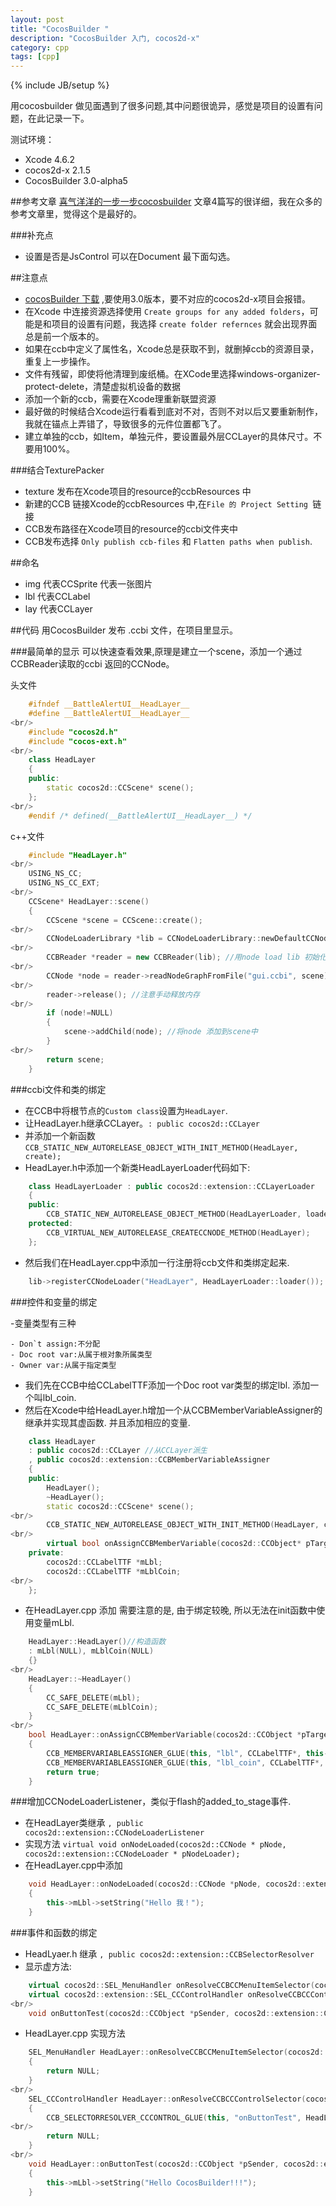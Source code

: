 ```yaml
---
layout: post
title: "CocosBuilder "
description: "CocosBuilder 入门, cocos2d-x"
category: cpp
tags: [cpp]
---
```

{% include JB/setup %}

用cocosbuilder 做见面遇到了很多问题,其中问题很诡异，感觉是项目的设置有问题，在此记录一下。

测试环境：
- Xcode 4.6.2
- cocos2d-x 2.1.5
- CocosBuilder 3.0-alpha5

##参考文章 
[喜气洋洋的一步一步cocosbuilder](http://young40.github.io/blog/2012/12/21/cocosbuilder-step-by-step-part-one/)
文章4篇写的很详细，我在众多的参考文章里，觉得这个是最好的。

###补充点
- 设置是否是JsControl 可以在Document 最下面勾选。


##注意点

- [cocosBuilder 下载] ,要使用3.0版本，要不对应的cocos2d-x项目会报错。
- 在Xcode 中连接资源选择使用 `Create groups for any added folders`，可能是和项目的设置有问题，我选择 `create folder refernces` 就会出现界面总是前一个版本的。
- 如果在ccb中定义了属性名，Xcode总是获取不到，就删掉ccb的资源目录，重复上一步操作。
- 文件有残留，即使将他清理到废纸桶。在XCode里选择windows-organizer-protect-delete，清楚虚拟机设备的数据
- 添加一个新的ccb，需要在Xcode理重新联盟资源
- 最好做的时候结合Xcode运行看看到底对不对，否则不对以后又要重新制作，我就在锚点上弄错了，导致很多的元件位置都飞了。
- 建立单独的ccb，如Item，单独元件，要设置最外层CCLayer的具体尺寸。不要用100%。

###结合TexturePacker

- texture 发布在Xcode项目的resource的ccbResources 中
- 新建的CCB 链接Xcode的ccbResources 中,在`File 的 Project Setting `链接
- CCB发布路径在Xcode项目的resource的ccbi文件夹中
- CCB发布选择 `Only publish ccb-files` 和 `Flatten paths when publish`.	


##命名 
- img 代表CCSprite 代表一张图片
- lbl 代表CCLabel 
- lay 代表CCLayer




##代码
用CocosBuilder 发布 .ccbi 文件，在项目里显示。


###最简单的显示
可以快速查看效果,原理是建立一个scene，添加一个通过CCBReader读取的ccbi 返回的CCNode。

头文件

```Cpp
	#ifndef __BattleAlertUI__HeadLayer__
	#define __BattleAlertUI__HeadLayer__
<br/>
	#include "cocos2d.h"
	#include "cocos-ext.h"
<br/>
	class HeadLayer
	{
	public:
	    static cocos2d::CCScene* scene();
	};
<br/>
	#endif /* defined(__BattleAlertUI__HeadLayer__) */
```

c++文件

```Cpp
	#include "HeadLayer.h"
<br/>
	USING_NS_CC;
	USING_NS_CC_EXT;
<br/>
	CCScene* HeadLayer::scene()
	{
	    CCScene *scene = CCScene::create();
<br/>	    
	    CCNodeLoaderLibrary *lib = CCNodeLoaderLibrary::newDefaultCCNodeLoaderLibrary(); //生成一个默认的Node Loader
<br/>	    
	    CCBReader *reader = new CCBReader(lib); //用node load lib 初始化一个ccb reader
<br/>	    
	    CCNode *node = reader->readNodeGraphFromFile("gui.ccbi", scene); //从ccbi文件中加载node
<br/>	    
	    reader->release(); //注意手动释放内存
<br/>	    
	    if (node!=NULL)
	    {
	        scene->addChild(node); //将node 添加到scene中
	    }
<br/>	    
	    return scene;
	}
```

###ccbi文件和类的绑定

- 在CCB中将根节点的`Custom class`设置为`HeadLayer`.
- 让HeadLayer.h继承CCLayer。`: public cocos2d::CCLayer`
- 并添加一个新函数 `CCB_STATIC_NEW_AUTORELEASE_OBJECT_WITH_INIT_METHOD(HeadLayer, create);`
- HeadLayer.h中添加一个新类HeadLayerLoader代码如下:

```cpp
	class HeadLayerLoader : public cocos2d::extension::CCLayerLoader
	{
	public:
	    CCB_STATIC_NEW_AUTORELEASE_OBJECT_METHOD(HeadLayerLoader, loader);
	protected:
	    CCB_VIRTUAL_NEW_AUTORELEASE_CREATECCNODE_METHOD(HeadLayer);
	};
```

- 然后我们在HeadLayer.cpp中添加一行注册将ccb文件和类绑定起来.

```cpp
	lib->registerCCNodeLoader("HeadLayer", HeadLayerLoader::loader());
```



###控件和变量的绑定

-变量类型有三种

	- Don`t assign:不分配
	- Doc root var:从属于根对象所属类型
	- Owner var:从属于指定类型
	
- 我们先在CCB中给CCLabelTTF添加一个Doc root var类型的绑定lbl. 添加一个叫lbl_coin.
- 然后在Xcode中给HeadLayer.h增加一个从CCBMemberVariableAssigner的继承并实现其虚函数. 并且添加相应的变量. 

```cpp
	class HeadLayer
	: public cocos2d::CCLayer //从CCLayer派生
	, public cocos2d::extension::CCBMemberVariableAssigner
	{
	public:
	    HeadLayer();
	    ~HeadLayer();
	    static cocos2d::CCScene* scene();
<br/>	    
	    CCB_STATIC_NEW_AUTORELEASE_OBJECT_WITH_INIT_METHOD(HeadLayer, create);
<br/>
	    virtual bool onAssignCCBMemberVariable(cocos2d::CCObject* pTarget, const char* pMemberVariableName, cocos2d::CCNode* pNode);
	private:
	    cocos2d::CCLabelTTF *mLbl;
	    cocos2d::CCLabelTTF *mLblCoin;
<br/>
	};
```

- 在HeadLayer.cpp 添加
需要注意的是, 由于绑定较晚, 所以无法在init函数中使用变量mLbl.

```cpp
	HeadLayer::HeadLayer()//构造函数
	: mLbl(NULL), mLblCoin(NULL)
	{}
<br/>
	HeadLayer::~HeadLayer()
	{
	    CC_SAFE_DELETE(mLbl);
	    CC_SAFE_DELETE(mLblCoin);
	}
<br/>
	bool HeadLayer::onAssignCCBMemberVariable(cocos2d::CCObject *pTarget, const char *pMemberVariableName, cocos2d::CCNode *pNode)
	{
	    CCB_MEMBERVARIABLEASSIGNER_GLUE(this, "lbl", CCLabelTTF*, this->mLbl);
	    CCB_MEMBERVARIABLEASSIGNER_GLUE(this, "lbl_coin", CCLabelTTF*, this->mLblCoin);
	    return true;
	}
```

###增加CCNodeLoaderListener，类似于flash的added_to_stage事件.
- 在HeadLayer类继承 `, public cocos2d::extension::CCNodeLoaderListener`
- 实现方法 `virtual void onNodeLoaded(cocos2d::CCNode * pNode, cocos2d::extension::CCNodeLoader * pNodeLoader);`
- 在HeadLayer.cpp中添加

```cpp
	void HeadLayer::onNodeLoaded(cocos2d::CCNode *pNode, cocos2d::extension::CCNodeLoader *pNodeLoader)
	{
	    this->mLbl->setString("Hello 我！");
	}
```


###事件和函数的绑定
- HeadLyaer.h 继承 `, public cocos2d::extension::CCBSelectorResolver`
- 显示虚方法:

```cpp
	virtual cocos2d::SEL_MenuHandler onResolveCCBCCMenuItemSelector(cocos2d::CCObject * pTarget, const char* pSelectorName);
	virtual cocos2d::extension::SEL_CCControlHandler onResolveCCBCCControlSelector(cocos2d::CCObject * pTarget, const char* pSelectorName);
<br/>
	void onButtonTest(cocos2d::CCObject *pSender, cocos2d::extension::CCControlEvent pCCControlEvent);
```

- HeadLayer.cpp 实现方法

```cpp
	SEL_MenuHandler HeadLayer::onResolveCCBCCMenuItemSelector(cocos2d::CCObject *pTarget, const char *pSelectorName)
	{
	    return NULL;
	}
<br/>
	SEL_CCControlHandler HeadLayer::onResolveCCBCCControlSelector(cocos2d::CCObject *pTarget, const char *pSelectorName)
	{
	    CCB_SELECTORRESOLVER_CCCONTROL_GLUE(this, "onButtonTest", HeadLayer::onButtonTest);
<br/>	    
	    return NULL;
	}
<br/>
	void HeadLayer::onButtonTest(cocos2d::CCObject *pSender, cocos2d::extension::CCControlEvent pCCControlEvent)
	{
	    this->mLbl->setString("Hello CocosBuilder!!!");
	}
```





[cocosBuilder 下载]:http://cocosbuilder.com/



